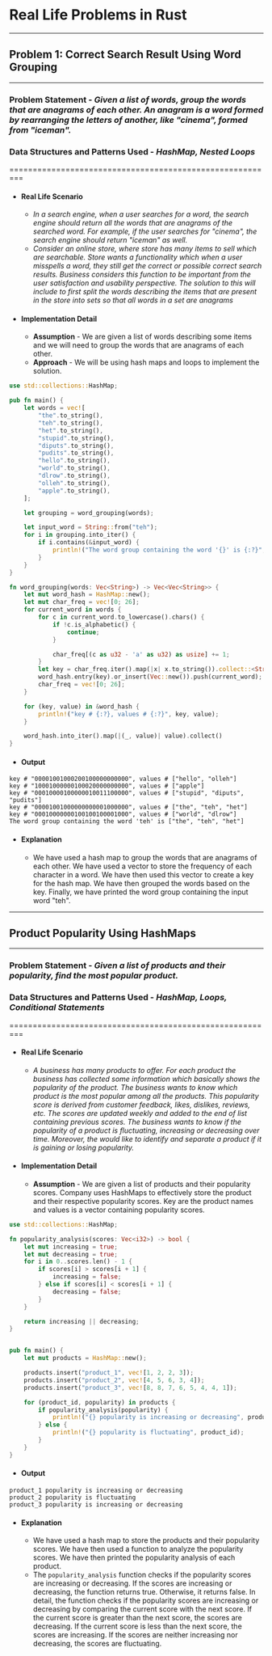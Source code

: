 # Real Life Problems in Rust
---------------------------------------------------------
## Problem 1: Correct Search Result Using Word Grouping
---------------------------------------------------------
### Problem Statement - *Given a list of words, group the words that are anagrams of each other. An anagram is a word formed by rearranging the letters of another, like "cinema", formed from "iceman".*
### Data Structures and Patterns Used - *HashMap, Nested Loops*
=========================================================
- #### Real Life Scenario
    - *In a search engine, when a user searches for a word, the search engine should return all the words that are anagrams of the searched word. For example, if the user searches for "cinema", the search engine should return "iceman" as well.*
    - *Consider an online store, where store has many items to sell which are searchable. Store wants a functionality which when a user misspells a word, they still get the correct or possible correct search results. Business considers this function to be important from the user satisfaction and usability perspective. The solution to this will include to first split the words describing the items that are present in the store into sets so that all words in a set are anagrams*

- #### Implementation Detail
    - **Assumption** - We are given a list of words describing some items and we will need to group the words that are anagrams of each other.
    - **Approach** - We will be using hash maps and loops to implement the solution.
```rust
use std::collections::HashMap;

pub fn main() {
    let words = vec![
        "the".to_string(),
        "teh".to_string(),
        "het".to_string(),
        "stupid".to_string(),
        "diputs".to_string(),
        "pudits".to_string(),
        "hello".to_string(),
        "world".to_string(),
        "dlrow".to_string(),
        "olleh".to_string(),
        "apple".to_string(),
    ];

    let grouping = word_grouping(words);

    let input_word = String::from("teh");
    for i in grouping.into_iter() {
        if i.contains(&input_word) {
            println!("The word group containing the word '{}' is {:?}", input_word, i);
        }
    }
}

fn word_grouping(words: Vec<String>) -> Vec<Vec<String>> {
    let mut word_hash = HashMap::new();
    let mut char_freq = vec![0; 26];
    for current_word in words {
        for c in current_word.to_lowercase().chars() {
            if !c.is_alphabetic() {
                continue;
            }

            char_freq[(c as u32 - 'a' as u32) as usize] += 1;
        }
        let key = char_freq.iter().map(|x| x.to_string()).collect::<String>();
        word_hash.entry(key).or_insert(Vec::new()).push(current_word);
        char_freq = vec![0; 26];
    }

    for (key, value) in &word_hash {
        println!("key # {:?}, values # {:?}", key, value);
    }

    word_hash.into_iter().map(|(_, value)| value).collect()
}
```
- #### Output
```shell
key # "00001001000200100000000000", values # ["hello", "olleh"]
key # "10001000000100020000000000", values # ["apple"]
key # "00010000100000010011100000", values # ["stupid", "diputs", "pudits"]
key # "00001001000000000001000000", values # ["the", "teh", "het"]
key # "00010000000100100100001000", values # ["world", "dlrow"]
The word group containing the word 'teh' is ["the", "teh", "het"]
```
- #### Explanation
    - We have used a hash map to group the words that are anagrams of each other. We have used a vector to store the frequency of each character in a word. We have then used this vector to create a key for the hash map. We have then grouped the words based on the key. Finally, we have printed the word group containing the input word "teh".
---------------------------------------------------------
## Product Popularity Using HashMaps
---------------------------------------------------------
### Problem Statement - *Given a list of products and their popularity, find the most popular product.*
### Data Structures and Patterns Used - *HashMap, Loops, Conditional Statements*
=========================================================
- #### Real Life Scenario
    - *A business has many products to offer. For each product the business has collected some information which basically shows the popularity of the product. The business wants to know which product is the most popular among all the products. This popularity score is derived from customer feedback, likes, dislikes, reviews, etc. The scores are updated weekly and added to the end of list containing previous scores. The business wants to know if the popularity of a product is fluctuating, increasing or decreasing over time. Moreover, the would like to identify and separate a product if it is gaining or losing popularity.*

- #### Implementation Detail
    - **Assumption** - We are given a list of products and their popularity scores. Company uses HashMaps to effectively store the product and their respective popularity scores. Key are the product names and values is a vector containing popularity scores.
```rust
use std::collections::HashMap;

fn popularity_analysis(scores: Vec<i32>) -> bool {
    let mut increasing = true;
    let mut decreasing = true;
    for i in 0..scores.len() - 1 {
        if scores[i] > scores[i + 1] {
            increasing = false;
        } else if scores[i] < scores[i + 1] {
            decreasing = false;
        }
    }

    return increasing || decreasing;
}


pub fn main() {
    let mut products = HashMap::new();

    products.insert("product_1", vec![1, 2, 2, 3]);
    products.insert("product_2", vec![4, 5, 6, 3, 4]);
    products.insert("product_3", vec![8, 8, 7, 6, 5, 4, 4, 1]);

    for (product_id, popularity) in products {
        if popularity_analysis(popularity) {
            println!("{} popularity is increasing or decreasing", product_id);
        } else {
            println!("{} popularity is fluctuating", product_id);
        }
    }
}
```
- #### Output
```shell
product_1 popularity is increasing or decreasing
product_2 popularity is fluctuating
product_3 popularity is increasing or decreasing
```
- #### Explanation
    - We have used a hash map to store the products and their popularity scores. We have then used a function to analyze the popularity scores. We have then printed the popularity analysis of each product.
    - The `popularity_analysis` function checks if the popularity scores are increasing or decreasing. If the scores are increasing or decreasing, the function returns true. Otherwise, it returns false. In detail, the function checks if the popularity scores are increasing or decreasing by comparing the current score with the next score. If the current score is greater than the next score, the scores are decreasing. If the current score is less than the next score, the scores are increasing. If the scores are neither increasing nor decreasing, the scores are fluctuating.
